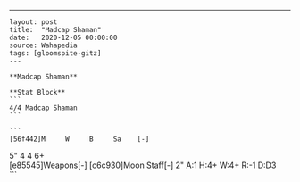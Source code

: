 ---
    layout: post
    title:  "Madcap Shaman"
    date:   2020-12-05 00:00:00
    source: Wahapedia
    tags: [gloomspite-gitz]
    ---
    
    **Madcap Shaman**
    
    **Stat Block**
    ```
    4/4 Madcap Shaman
    ```
    
    ```
    [56f442]M     W     B     Sa    [-]
5"    4     4     6+    
[e85545]Weapons[-]
[c6c930]Moon Staff[-]
2"     A:1    H:4+   W:4+   R:-1   D:D3  
    ```
    
    
    